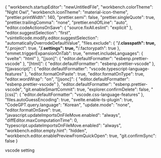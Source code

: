 {
  "workbench.startupEditor": "newUntitledFile",
  "workbench.colorTheme": "Night Owl",
  "workbench.iconTheme": "material-icon-theme",
  "prettier.printWidth": 140,
  "prettier.semi": false,
  "prettier.singleQuote": true,
  "prettier.trailingComma": "none",
  "prettier.endOfLine": "auto",
  "editor.codeActionsOnSave": {
    "source.fixAll.eslint": "explicit"
  },
  "editor.suggestSelection": "first",
  "vsintellicode.modify.editor.suggestSelection": "automaticallyOverrodeDefaultValue",
  "files.exclude": {
    "**/.classpath": true,
    "**/.project": true,
    "**/.settings": true,
    "**/.factorypath": true
  },
  "emmet.triggerExpansionOnTab": true,
  "emmet.includeLanguages": {
    "svelte": "html"
  },
  "[json]": {
    "editor.defaultFormatter": "esbenp.prettier-vscode"
  },
  "[html]": {
    "editor.defaultFormatter": "esbenp.prettier-vscode"
  },
  "[javascript]": {
    "editor.defaultFormatter": "vscode.typescript-language-features"
  },
  "editor.formatOnPaste": true,
  "editor.formatOnType": true,
  "editor.wordWrap": "on",
  "[jsonc]": {
    "editor.defaultFormatter": "esbenp.prettier-vscode"
  },
  "editor.defaultFormatter": "esbenp.prettier-vscode",
  "git.enableSmartCommit": true,
  "explorer.confirmDelete": false,
  "[css]": {
    "editor.defaultFormatter": "vscode.css-language-features"
  },
  "files.autoGuessEncoding": true,
  "svelte.enable-ts-plugin": true,
  "CodeGPT.query.language": "Korean",
  "update.mode": "none",
  "editor.formatOnSave": true,
  "javascript.updateImportsOnFileMove.enabled": "always",
  "diffEditor.maxComputationTime": 0,
  "typescript.updateImportsOnFileMove.enabled": "always",
  "workbench.editor.empty.hint": "hidden",
  "workbench.editor.enablePreviewFromQuickOpen": true,
  "git.confirmSync": false
}


vscode setting 